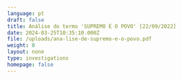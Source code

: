 ```yaml
---
language: pt
draft: false
title: Análise do termo 'SUPREMO É O POVO' [22/09/2022]
date: 2024-03-25T10:35:10.000Z
file: /uploads/ana-lise-de-supremo-e-o-povo.pdf
weight: 0
layout: none
type: investigations
homepage: false
---
```


